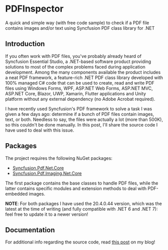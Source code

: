 # PDFInspector
A quick and simple way (with free code sample) to check if a PDF file contains images and/or text using Syncfusion PDF class library for .NET

## Introduction
If you often work with PDF files, you've probably already heard of Syncfusion Essential Studio, a .NET-based software product providing solutions to most of the complex problems faced during application development. Among the many components available the product includes a neat PDF framework, a feature-rich .NET PDF class library developed with 100% managed C# code that can be used to create, read and write PDF files using Windows Forms, WPF, ASP.NET Web Forms, ASP.NET MVC, ASP.NET Core, Blazor, UWP, Xamarin, Flutter applications and Unity platform without any external dependency (no Adobe Acrobat required).

I have recently used Syncfusion's PDF framework to solve a task I was given a few days ago: determine if a bunch of PDF files contain images, text, or both. Needless to say, the files were actually a lot (more than 500K), so this couldn't be done manually. In this post, I'll share the source code I have used to deal with this issue.

## Packages
The project requires the following NuGet packages:
* [Syncfusion.Pdf.Net.Core](https://www.nuget.org/packages/Syncfusion.Pdf.Net.Core?WT.mc_id=DT-MVP-5003202)
* [Syncfusion.Pdf.Imaging.Net.Core](https://www.nuget.org/packages/Syncfusion.Pdf.Imaging.Net.Core/?WT.mc_id=DT-MVP-5003202)

The first package contains the base classes to handle PDF files, while the latter contains specific modules and extension methods to deal with PDF-embedded images.

**NOTE**: For both packages I have used the 20.4.0.44 version, which was the latest at the time of writing (and fully compatible with .NET 6 and .NET 7): feel free to update it to a newer version!

## Documentation
For additional info regarding the source code, read [this post](https://www.ryadel.com/en/c-sharp-pdf-contains-images-text-net/) on my blog!
